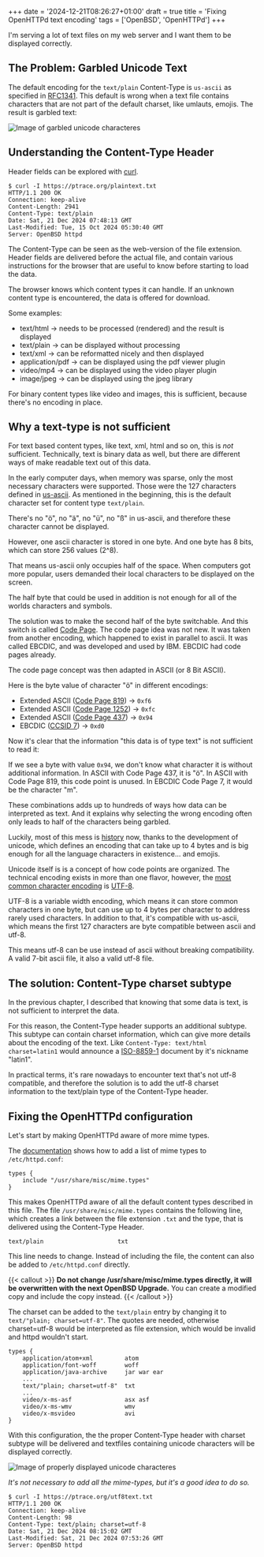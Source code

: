 +++
date = '2024-12-21T08:26:27+01:00'
draft = true
title = 'Fixing OpenHTTPd text encoding'
tags = ['OpenBSD', 'OpenHTTPd']
+++

I'm serving a lot of text files on my web server and I want them to be displayed correctly.

## The Problem: Garbled Unicode Text

The default encoding for the `text/plain` Content-Type is `us-ascii` as specified in [RFC1341](https://www.w3.org/Protocols/rfc1341/7_1_Text.html).
This default is wrong when a text file contains characters that are not part of the default charset, like umlauts, emojis.
The result is garbled text:

![Image of garbled unicode characteres](/images/utf8text-bad.png)

## Understanding the Content-Type Header

Header fields can be explored with [curl](https://curl.se).

```
$ curl -I https://ptrace.org/plaintext.txt
HTTP/1.1 200 OK
Connection: keep-alive
Content-Length: 2941
Content-Type: text/plain
Date: Sat, 21 Dec 2024 07:48:13 GMT
Last-Modified: Tue, 15 Oct 2024 05:30:40 GMT
Server: OpenBSD httpd
```

The Content-Type can be seen as the web-version of the file extension.
Header fields are delivered before the actual file, and contain various instructions for the browser that are useful to know before starting to load the data.

The browser knows which content types it can handle.
If an unknown content type is encountered, the data is offered for download.

Some examples:

- text/html &rarr; needs to be processed (rendered) and the result is displayed
- text/plain &rarr; can be displayed without processing
- text/xml &rarr; can be reformatted nicely and then displayed
- application/pdf &rarr; can be displayed using the pdf viewer plugin
- video/mp4 &rarr; can be displayed using the video player plugin
- image/jpeg &rarr; can be displayed using the jpeg library

For binary content types like video and images, this is sufficient, because there's no encoding in place.

## Why a text-type is not sufficient

For text based content types, like text, xml, html and so on, this is *not* sufficient.
Technically, text is binary data as well, but there are different ways of make readable text out of this data.

In the early computer days, when memory was sparse, only the most necessary characters were supported.
Those were the 127 characters defined in [us-ascii](https://man.openbsd.org/ascii.7).
As mentioned in the beginning, this is the default character set for content type `text/plain`.

There's no "ö", no "ä", no "ü", no "ß" in us-ascii, and therefore these character cannot be displayed.

However, one ascii character is stored in one byte.
And one byte has 8 bits, which can store 256 values (2^8).

That means us-ascii only occupies half of the space.
When computers got more popular, users demanded their local characters to be displayed on the screen.

The half byte that could be used in addition is not enough for all of the worlds characters and symbols.

The solution was to make the second half of the byte switchable.
And this switch is called [Code Page](https://en.wikipedia.org/wiki/Code_page).
The code page idea was not new. It was taken from another encoding, which happened to exist in parallel to ascii.
It was called EBCDIC, and was developed and used by IBM. EBCDIC had code pages already.

The code page concept was then adapted in ASCII (or 8 Bit ASCII).

Here is the byte value of character "ö" in different encodings:

- Extended ASCII ([Code Page 819](https://www.ascii-code.com/ISO-8859-1)) &rarr; `0xf6`
- Extended ASCII ([Code Page 1252](https://www.ascii-code.com/CP1252)) &rarr; `0xfc`
- Extended ASCII ([Code Page 437](https://www.ascii-code.com/CP437)) &rarr; `0x94`
- EBCDIC ([CCSID 7](https://en.wikibooks.org/wiki/Character_Encodings/Code_Tables/EBCDIC/EBCDIC_007)) &rarr; `0xd0`

Now it's clear that the information "this data is of type text" is not sufficient to read it:

If we see a byte with value `0x94`, we don't know what character it is without additional information.
In ASCII with Code Page 437, it is "ö".
In ASCII with Code Page 819, this code point is unused.
In EBCDIC Code Page 7, it would be the character "m".

These combinations adds up to hundreds of ways how data can be interpreted as text.
And it explains why selecting the wrong encoding often only leads to half of the characters being garbled.

Luckily, most of this mess is [history](https://en.wikipedia.org/wiki/Character_encoding#History) now, thanks to the development of unicode, which defines an encoding that can take up to 4 bytes and is big enough for all the language characters in existence... and emojis.

Unicode itself is is a concept of how code points are organized. The technical encoding exists in more than one flavor, however, the [most common character encoding](https://en.wikipedia.org/wiki/Popularity_of_text_encodings) is [UTF-8](https://en.wikipedia.org/wiki/UTF-8).

UTF-8 is a variable width encoding, which means it can store common characters in one byte, but can use up to 4 bytes per character to address rarely used characters. In addition to that, it's compatible with us-ascii, which means the first 127 characters are byte compatible between ascii and utf-8.

This means utf-8 can be use instead of ascii without breaking compatibility. A valid 7-bit ascii file, it also a valid utf-8 file.

## The solution: Content-Type charset subtype

In the previous chapter, I described that knowing that some data is text, is not sufficient to interpret the data.

For this reason, the Content-Type header supports an additional subtype. This subtype can contain charset information, which can give more details about the encoding of the text. Like `Content-Type: text/html charset=latin1` would announce a [ISO-8859-1](https://www.charset.org/charsets/iso-8859-1) document by it's nickname "latin1".

In practical terms, it's rare nowadays to encounter text that's not utf-8 compatible, and therefore the solution is to add the utf-8 charset information to the text/plain type of the Content-Type header.

## Fixing the OpenHTTPd configuration

Let's start by making OpenHTTPd aware of more mime types.

The [documentation](https://man.openbsd.org/httpd.conf.5#TYPES) shows how to add a list of mime types to `/etc/httpd.conf`:

```
types {
    include "/usr/share/misc/mime.types"
}
```

This makes OpenHTTPd aware of all the default content types described in this file.
The file `/usr/share/misc/mime.types` contains the following line, which creates a link between the file extension `.txt` and the type, that is delivered using the Content-Type Header.

```
text/plain                     txt
```

This line needs to change.
Instead of including the file, the content can also be added to `/etc/httpd.conf` directly.

{{< callout >}}
**Do not change /usr/share/misc/mime.types directly, it will be overwritten with the next OpenBSD Upgrade.**
You can create a modified copy and include the copy instead.
{{< /callout >}}

The charset can be added to the `text/plain` entry by changing it to `text/"plain; charset=utf-8"`.
The quotes are needed, otherwise charset=utf-8 would be interpreted as file extension, which would be invalid and httpd wouldn't start.

```
types {
    application/atom+xml         atom
    application/font-woff        woff
    application/java-archive     jar war ear
    ...
    text/"plain; charset=utf-8"  txt
    ...
    video/x-ms-asf               asx asf
    video/x-ms-wmv               wmv
    video/x-msvideo              avi
}
```

With this configuration, the the proper Content-Type header with charset subtype will be delivered and textfiles containing unicode characters will be displayed correctly.

![Image of properly displayed unicode characteres](/images/utf8text-good.png)

*It's not necessary to add all the mime-types, but it's a good idea to do so.*

```
$ curl -I https://ptrace.org/utf8text.txt
HTTP/1.1 200 OK
Connection: keep-alive
Content-Length: 98
Content-Type: text/plain; charset=utf-8
Date: Sat, 21 Dec 2024 08:15:02 GMT
Last-Modified: Sat, 21 Dec 2024 07:53:26 GMT
Server: OpenBSD httpd
```

[^1]: I know there's also the file MAGIC. But here's no such concept in the web-world.
